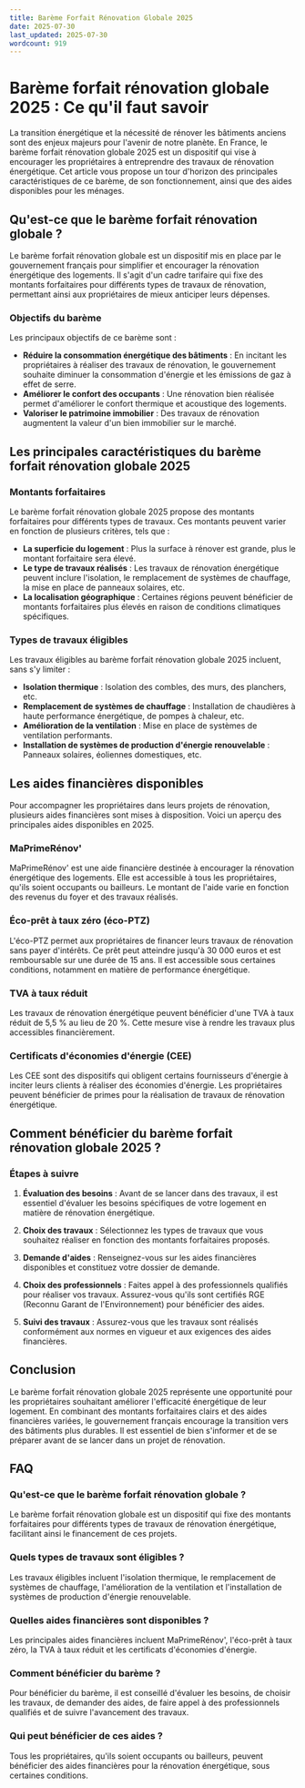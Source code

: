 ```yaml
---
title: Barème Forfait Rénovation Globale 2025
date: 2025-07-30
last_updated: 2025-07-30
wordcount: 919
---
```


# Barème forfait rénovation globale 2025 : Ce qu'il faut savoir

La transition énergétique et la nécessité de rénover les bâtiments anciens sont des enjeux majeurs pour l'avenir de notre planète. En France, le barème forfait rénovation globale 2025 est un dispositif qui vise à encourager les propriétaires à entreprendre des travaux de rénovation énergétique. Cet article vous propose un tour d'horizon des principales caractéristiques de ce barème, de son fonctionnement, ainsi que des aides disponibles pour les ménages.

## Qu'est-ce que le barème forfait rénovation globale ?

Le barème forfait rénovation globale est un dispositif mis en place par le gouvernement français pour simplifier et encourager la rénovation énergétique des logements. Il s'agit d'un cadre tarifaire qui fixe des montants forfaitaires pour différents types de travaux de rénovation, permettant ainsi aux propriétaires de mieux anticiper leurs dépenses.

### Objectifs du barème

Les principaux objectifs de ce barème sont :

- **Réduire la consommation énergétique des bâtiments** : En incitant les propriétaires à réaliser des travaux de rénovation, le gouvernement souhaite diminuer la consommation d'énergie et les émissions de gaz à effet de serre.
- **Améliorer le confort des occupants** : Une rénovation bien réalisée permet d'améliorer le confort thermique et acoustique des logements.
- **Valoriser le patrimoine immobilier** : Des travaux de rénovation augmentent la valeur d'un bien immobilier sur le marché.

## Les principales caractéristiques du barème forfait rénovation globale 2025

### Montants forfaitaires

Le barème forfait rénovation globale 2025 propose des montants forfaitaires pour différents types de travaux. Ces montants peuvent varier en fonction de plusieurs critères, tels que :

- **La superficie du logement** : Plus la surface à rénover est grande, plus le montant forfaitaire sera élevé.
- **Le type de travaux réalisés** : Les travaux de rénovation énergétique peuvent inclure l'isolation, le remplacement de systèmes de chauffage, la mise en place de panneaux solaires, etc.
- **La localisation géographique** : Certaines régions peuvent bénéficier de montants forfaitaires plus élevés en raison de conditions climatiques spécifiques.

### Types de travaux éligibles

Les travaux éligibles au barème forfait rénovation globale 2025 incluent, sans s'y limiter :

- **Isolation thermique** : Isolation des combles, des murs, des planchers, etc.
- **Remplacement de systèmes de chauffage** : Installation de chaudières à haute performance énergétique, de pompes à chaleur, etc.
- **Amélioration de la ventilation** : Mise en place de systèmes de ventilation performants.
- **Installation de systèmes de production d'énergie renouvelable** : Panneaux solaires, éoliennes domestiques, etc.

## Les aides financières disponibles

Pour accompagner les propriétaires dans leurs projets de rénovation, plusieurs aides financières sont mises à disposition. Voici un aperçu des principales aides disponibles en 2025.

### MaPrimeRénov'

MaPrimeRénov' est une aide financière destinée à encourager la rénovation énergétique des logements. Elle est accessible à tous les propriétaires, qu'ils soient occupants ou bailleurs. Le montant de l'aide varie en fonction des revenus du foyer et des travaux réalisés.

### Éco-prêt à taux zéro (éco-PTZ)

L'éco-PTZ permet aux propriétaires de financer leurs travaux de rénovation sans payer d'intérêts. Ce prêt peut atteindre jusqu'à 30 000 euros et est remboursable sur une durée de 15 ans. Il est accessible sous certaines conditions, notamment en matière de performance énergétique.

### TVA à taux réduit

Les travaux de rénovation énergétique peuvent bénéficier d'une TVA à taux réduit de 5,5 % au lieu de 20 %. Cette mesure vise à rendre les travaux plus accessibles financièrement.

### Certificats d'économies d'énergie (CEE)

Les CEE sont des dispositifs qui obligent certains fournisseurs d'énergie à inciter leurs clients à réaliser des économies d'énergie. Les propriétaires peuvent bénéficier de primes pour la réalisation de travaux de rénovation énergétique.

## Comment bénéficier du barème forfait rénovation globale 2025 ?

### Étapes à suivre

1. **Évaluation des besoins** : Avant de se lancer dans des travaux, il est essentiel d'évaluer les besoins spécifiques de votre logement en matière de rénovation énergétique.
  
2. **Choix des travaux** : Sélectionnez les types de travaux que vous souhaitez réaliser en fonction des montants forfaitaires proposés.

3. **Demande d'aides** : Renseignez-vous sur les aides financières disponibles et constituez votre dossier de demande.

4. **Choix des professionnels** : Faites appel à des professionnels qualifiés pour réaliser vos travaux. Assurez-vous qu'ils sont certifiés RGE (Reconnu Garant de l'Environnement) pour bénéficier des aides.

5. **Suivi des travaux** : Assurez-vous que les travaux sont réalisés conformément aux normes en vigueur et aux exigences des aides financières.

## Conclusion

Le barème forfait rénovation globale 2025 représente une opportunité pour les propriétaires souhaitant améliorer l'efficacité énergétique de leur logement. En combinant des montants forfaitaires clairs et des aides financières variées, le gouvernement français encourage la transition vers des bâtiments plus durables. Il est essentiel de bien s'informer et de se préparer avant de se lancer dans un projet de rénovation.

## FAQ

### Qu'est-ce que le barème forfait rénovation globale ?

Le barème forfait rénovation globale est un dispositif qui fixe des montants forfaitaires pour différents types de travaux de rénovation énergétique, facilitant ainsi le financement de ces projets.

### Quels types de travaux sont éligibles ?

Les travaux éligibles incluent l'isolation thermique, le remplacement de systèmes de chauffage, l'amélioration de la ventilation et l'installation de systèmes de production d'énergie renouvelable.

### Quelles aides financières sont disponibles ?

Les principales aides financières incluent MaPrimeRénov', l'éco-prêt à taux zéro, la TVA à taux réduit et les certificats d'économies d'énergie.

### Comment bénéficier du barème ?

Pour bénéficier du barème, il est conseillé d'évaluer les besoins, de choisir les travaux, de demander des aides, de faire appel à des professionnels qualifiés et de suivre l'avancement des travaux.

### Qui peut bénéficier de ces aides ?

Tous les propriétaires, qu'ils soient occupants ou bailleurs, peuvent bénéficier des aides financières pour la rénovation énergétique, sous certaines conditions.